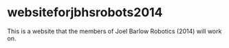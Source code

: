 websiteforjbhsrobots2014
========================

This is a website that the members of Joel Barlow Robotics (2014) will work on.

